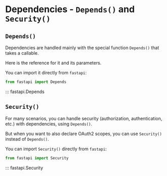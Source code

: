 # Dependencies - `Depends()` and `Security()`

## `Depends()`

Dependencies are handled mainly with the special function `Depends()` that takes a callable.

Here is the reference for it and its parameters.

You can import it directly from `fastapi`:

```python
from fastapi import Depends
```

::: fastapi.Depends

## `Security()`

For many scenarios, you can handle security (authorization, authentication, etc.) with dependencies, using `Depends()`.

But when you want to also declare OAuth2 scopes, you can use `Security()` instead of `Depends()`.

You can import `Security()` directly from `fastapi`:

```python
from fastapi import Security
```

::: fastapi.Security
